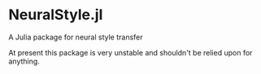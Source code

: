 # NeuralStyle.jl
A Julia package for neural style transfer

At present this package is very unstable and shouldn't be relied upon for anything.
